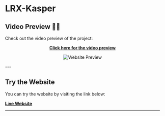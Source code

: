 # LRX-Kasper 

## Video Preview 🎥🎉

Check out the video preview of the project:

<div align="center">
   <a href="https://jam.dev/c/1774f095-988d-4e77-b2c7-4462fc3722db" target="_blank">
      <strong>Click here for the video preview</strong>
   </a>
   
   ![Website Preview](https://github.com/user-attachments/assets/a8c567fa-e298-4fc9-a9f9-4ff3da360739)

</div>
---

## Try the Website

You can try the website by visiting the link below:

[**Live Website**](https://ahmed-fahmy212.github.io/LRX-Kasper/)


---
